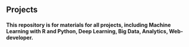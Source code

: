 ## Projects

#### This repository is for materials for all projects, including Machine Learning with R and Python, Deep Learning, Big Data, Analytics, Web-developer.
